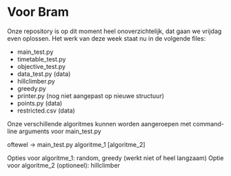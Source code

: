 # Voor Bram

Onze repository is op dit moment heel onoverzichtelijk, dat gaan we vrijdag even oplossen. Het werk van deze week staat nu in de volgende files:
- main_test.py
- timetable_test.py
- objective_test.py
- data_test.py (data)
- hillclimber.py
- greedy.py
- printer.py (nog niet aangepast op nieuwe structuur)
- points.py (data)
- restricted.csv (data)

Onze verschillende algoritmes kunnen worden aangeroepen met command-line arguments voor main_test.py

oftewel -> main_test.py algoritme_1 [algoritme_2]


Opties voor algoritme_1: random, greedy (werkt niet of heel langzaam)
Optie voor algoritme_2 (optioneel): hillclimber 
